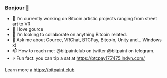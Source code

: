 ### Bonjour 👋

- 🔭 I’m currently working on Bitcoin artistic projects ranging from street art to VR
- 🌱 I love gource
- 👯 I’m looking to collaborate on anything Bitcoin related.
- 💬 Ask me about Gource, VRChat, BTCPay, Bitcoin, Unity and... Windows x)
- 📫 How to reach me: @bitpaintclub on twitter @bitpaint on telegram.
- ⚡ Fun fact: you can tip a sat at https://btcpay177475.lndyn.com/

Learn more a https://bitpaint.club
